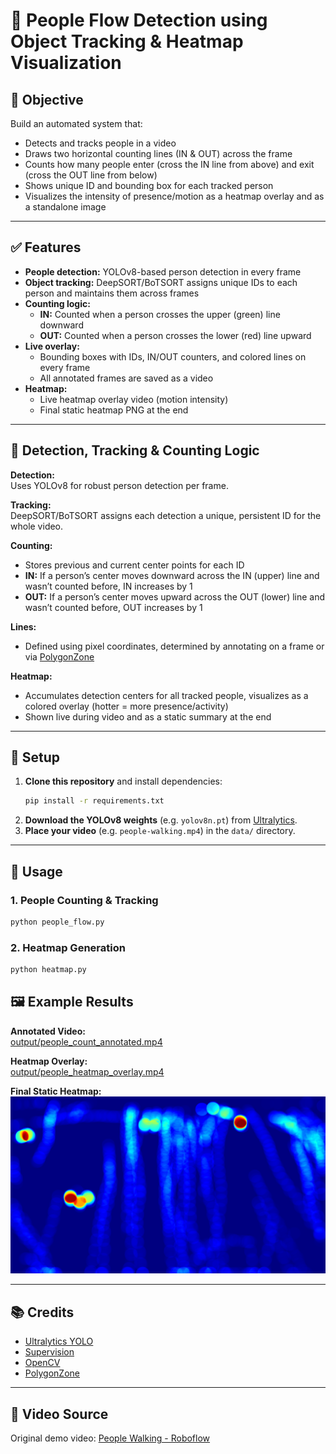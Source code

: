 # 🧠 People Flow Detection using Object Tracking & Heatmap Visualization

## 🎯 Objective

Build an automated system that:
- Detects and tracks people in a video
- Draws two horizontal counting lines (IN & OUT) across the frame
- Counts how many people enter (cross the IN line from above) and exit (cross the OUT line from below)
- Shows unique ID and bounding box for each tracked person
- Visualizes the intensity of presence/motion as a heatmap overlay and as a standalone image

---

## ✅ Features

- **People detection:** YOLOv8-based person detection in every frame
- **Object tracking:** DeepSORT/BoTSORT assigns unique IDs to each person and maintains them across frames
- **Counting logic:**  
    - **IN:** Counted when a person crosses the upper (green) line downward  
    - **OUT:** Counted when a person crosses the lower (red) line upward  
- **Live overlay:**  
    - Bounding boxes with IDs, IN/OUT counters, and colored lines on every frame  
    - All annotated frames are saved as a video
- **Heatmap:**  
    - Live heatmap overlay video (motion intensity)  
    - Final static heatmap PNG at the end

---

## 📝 Detection, Tracking & Counting Logic

**Detection:**  
Uses YOLOv8 for robust person detection per frame.

**Tracking:**  
DeepSORT/BoTSORT assigns each detection a unique, persistent ID for the whole video.

**Counting:**  
- Stores previous and current center points for each ID
- **IN:** If a person’s center moves downward across the IN (upper) line and wasn’t counted before, IN increases by 1
- **OUT:** If a person’s center moves upward across the OUT (lower) line and wasn’t counted before, OUT increases by 1

**Lines:**  
- Defined using pixel coordinates, determined by annotating on a frame or via [PolygonZone](https://polygonzone.roboflow.com/)

**Heatmap:**  
- Accumulates detection centers for all tracked people, visualizes as a colored overlay (hotter = more presence/activity)
- Shown live during video and as a static summary at the end

---

## 🧰 Setup

1. **Clone this repository** and install dependencies:
    ```bash
    pip install -r requirements.txt
    ```
2. **Download the YOLOv8 weights** (e.g. `yolov8n.pt`) from [Ultralytics](https://github.com/ultralytics/ultralytics).
3. **Place your video** (e.g. `people-walking.mp4`) in the `data/` directory.

---

## 🚀 Usage

### 1. People Counting & Tracking

```bash
python people_flow.py
```
### 2. Heatmap Generation

```bash
python heatmap.py
```
## 🖼️ Example Results

**Annotated Video:**  
[output/people_count_annotated.mp4](output/people_count_annotated.mp4)

**Heatmap Overlay:**  
[output/people_heatmap_overlay.mp4](output/people_heatmap_overlay.mp4)

**Final Static Heatmap:**  
![output/people_flow_heatmap.png](output/people_flow_heatmap.png)

---

## 📚 Credits

- [Ultralytics YOLO](https://github.com/ultralytics/ultralytics)
- [Supervision](https://github.com/roboflow/supervision)
- [OpenCV](https://opencv.org/)
- [PolygonZone](https://polygonzone.roboflow.com/)

---

## 🔗 Video Source

Original demo video: [People Walking - Roboflow](https://media.roboflow.com/supervision/video-examples/people-walking.mp4)
